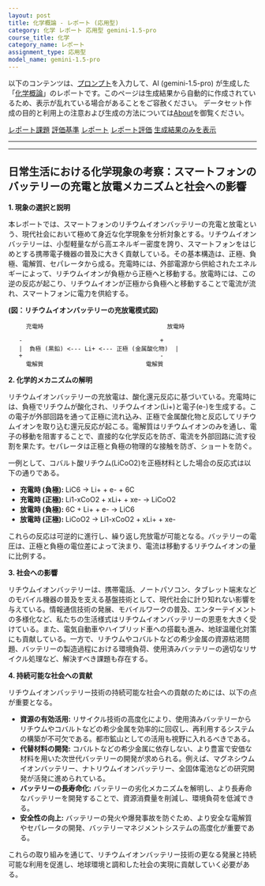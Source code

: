 ```yaml
---
layout: post
title: 化学概論 - レポート (応用型)
category: 化学 レポート 応用型 gemini-1.5-pro
course_title: 化学
category_name: レポート
assignment_type: 応用型
model_name: gemini-1.5-pro
---
```


以下のコンテンツは、[プロンプト](http://127.0.0.1:8000/generated/化学/gemini-1.5-pro/prompt_レポート-応用型.md)を入力して、AI (gemini-1.5-pro) が生成した「[化学概論](/contents/化学/)」のレポートです。このページは生成結果から自動的に作成されているため、表示が乱れている場合があることをご容赦ください。
データセット作成の目的と利用上の注意および生成の方法については[About](/About)を御覧ください。

[レポート課題](../レポート課題-応用型)
[評価基準](../評価基準-応用型)
[レポート](../レポート-応用型)
[レポート評価](../レポート評価-応用型)
[生成結果のみを表示](http://127.0.0.1:8000/generated/化学/gemini-1.5-pro/レポート-応用型.md)
  

***
***
  
## 日常生活における化学現象の考察：スマートフォンのバッテリーの充電と放電メカニズムと社会への影響

**1. 現象の選択と説明**

本レポートでは、スマートフォンのリチウムイオンバッテリーの充電と放電という、現代社会において極めて身近な化学現象を分析対象とする。リチウムイオンバッテリーは、小型軽量ながら高エネルギー密度を誇り、スマートフォンをはじめとする携帯電子機器の普及に大きく貢献している。その基本構造は、正極、負極、電解質、セパレータから成る。充電時には、外部電源から供給されたエネルギーによって、リチウムイオンが負極から正極へと移動する。放電時には、この逆の反応が起こり、リチウムイオンが正極から負極へと移動することで電流が流れ、スマートフォンに電力を供給する。

**(図：リチウムイオンバッテリーの充放電模式図)**

```
     充電時                                   放電時
  
   -                                       +
   |  負極 (黒鉛) <--- Li+ <--- 正極 (金属酸化物)  |
   +                                       -
     電解質                             電解質
```


**2. 化学的メカニズムの解明**

リチウムイオンバッテリーの充放電は、酸化還元反応に基づいている。充電時には、負極でリチウムが酸化され、リチウムイオン(Li+)と電子(e-)を生成する。この電子が外部回路を通って正極に流れ込み、正極で金属酸化物と反応してリチウムイオンを取り込む還元反応が起こる。電解質はリチウムイオンのみを通し、電子の移動を阻害することで、直接的な化学反応を防ぎ、電流を外部回路に流す役割を果たす。セパレータは正極と負極の物理的な接触を防ぎ、ショートを防ぐ。

一例として、コバルト酸リチウム(LiCoO2)を正極材料とした場合の反応式は以下の通りである。

* **充電時 (負極):** LiC6 → Li+ + e- + 6C
* **充電時 (正極):** Li1-xCoO2 + xLi+ + xe- → LiCoO2
* **放電時 (負極):** 6C + Li+ + e- → LiC6
* **放電時 (正極):** LiCoO2 → Li1-xCoO2 + xLi+ + xe-

これらの反応は可逆的に進行し、繰り返し充放電が可能となる。バッテリーの電圧は、正極と負極の電位差によって決まり、電流は移動するリチウムイオンの量に比例する。


**3. 社会への影響**

リチウムイオンバッテリーは、携帯電話、ノートパソコン、タブレット端末などのモバイル機器の普及を支える基盤技術として、現代社会に計り知れない影響を与えている。情報通信技術の発展、モバイルワークの普及、エンターテイメントの多様化など、私たちの生活様式はリチウムイオンバッテリーの恩恵を大きく受けている。また、電気自動車やハイブリッド車への搭載も進み、地球温暖化対策にも貢献している。一方で、リチウムやコバルトなどの希少金属の資源枯渇問題、バッテリーの製造過程における環境負荷、使用済みバッテリーの適切なリサイクル処理など、解決すべき課題も存在する。


**4. 持続可能な社会への貢献**

リチウムイオンバッテリー技術の持続可能な社会への貢献のためには、以下の点が重要となる。

* **資源の有効活用:** リサイクル技術の高度化により、使用済みバッテリーからリチウムやコバルトなどの希少金属を効率的に回収し、再利用するシステムの構築が不可欠である。都市鉱山としての活用も視野に入れるべきである。
* **代替材料の開発:** コバルトなどの希少金属に依存しない、より豊富で安価な材料を用いた次世代バッテリーの開発が求められる。例えば、マグネシウムイオンバッテリー、ナトリウムイオンバッテリー、全固体電池などの研究開発が活発に進められている。
* **バッテリーの長寿命化:** バッテリーの劣化メカニズムを解明し、より長寿命なバッテリーを開発することで、資源消費量を削減し、環境負荷を低減できる。
* **安全性の向上:** バッテリーの発火や爆発事故を防ぐため、より安全な電解質やセパレータの開発、バッテリーマネジメントシステムの高度化が重要である。

これらの取り組みを通じて、リチウムイオンバッテリー技術の更なる発展と持続可能な利用を促進し、地球環境と調和した社会の実現に貢献していく必要がある。
